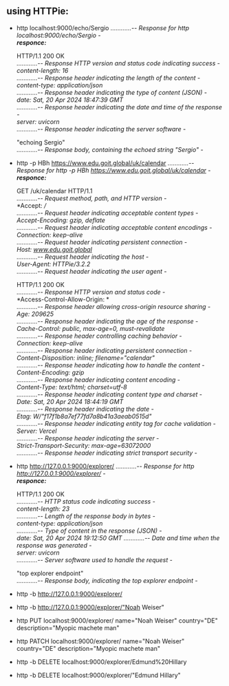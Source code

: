 ## using HTTPie:

- http localhost:9000/echo/Sergio 
  <em>............-- Response for http localhost:9000/echo/Sergio -</em><br>
  <strong>*responce:*</strong>

  HTTP/1.1 200 OK                         
  <em>............-- Response HTTP version and status code indicating success -</em><br>
  *content-length: 16*                      
  <em>............-- Response header indicating the length of the content -</em><br>
  *content-type: application/json*          
  <em>............-- Response header indicating the type of content (JSON) -</em><br>
  *date: Sat, 20 Apr 2024 18:47:39 GMT*     
  <em>............-- Response header indicating the date and time of the response -</em><br>
  *server: uvicorn*                         
  <em>............-- Response header indicating the server software -</em><br>

  "echoing Sergio"                        
  <em>............-- Response body, containing the echoed string "Sergio" -</em><br>

- http -p HBh https://www.edu.goit.global/uk/calendar 
  <em>............-- Response for http -p HBh https://www.edu.goit.global/uk/calendar -</em><br>
  <strong>*responce:*</strong>

  GET /uk/calendar HTTP/1.1                    
  <em>............-- Request method, path, and HTTP version -</em><br>
  *Accept: */*                                  
  <em>............-- Request header indicating acceptable content types -</em><br>
  *Accept-Encoding: gzip, deflate*               
  <em>............-- Request header indicating acceptable content encodings -</em><br>
  *Connection: keep-alive*                        
  <em>............-- Request header indicating persistent connection -</em><br>
  *Host: www.edu.goit.global*                    
  <em>............-- Request header indicating the host -</em><br>
  *User-Agent: HTTPie/3.2.2*                     
  <em>............-- Request header indicating the user agent -</em><br>

  HTTP/1.1 200 OK                               
  <em>............-- Response HTTP version and status code -</em><br>
  *Access-Control-Allow-Origin: *                
  <em>............-- Response header allowing cross-origin resource sharing -</em><br>
  *Age: 209625*                                   
  <em>............-- Response header indicating the age of the response -</em><br>
  *Cache-Control: public, max-age=0, must-revalidate*  
  <em>............-- Response header controlling caching behavior -</em><br>
  *Connection: keep-alive*                        
  <em>............-- Response header indicating persistent connection -</em><br>
  *Content-Disposition: inline; filename="calendar"*  
  <em>............-- Response header indicating how to handle the content -</em><br>
  *Content-Encoding: gzip*                        
  <em>............-- Response header indicating content encoding -</em><br>
  *Content-Type: text/html; charset=utf-8*        
  <em>............-- Response header indicating content type and charset -</em><br>
  *Date: Sat, 20 Apr 2024 18:44:19 GMT*           
  <em>............-- Response header indicating the date -</em><br>
  *Etag: W/"f17f1b8a7ef77fd7a8b41a3aeab0515d"*    
  <em>............-- Response header indicating entity tag for cache validation -</em><br>
  *Server: Vercel*                                
  <em>............-- Response header indicating the server -</em><br>
  *Strict-Transport-Security: max-age=63072000*   
  <em>............-- Response header indicating strict transport security -</em><br>

- http http://127.0.0.1:9000/explorer/
  <em>............-- Response for http http://127.0.0.1:9000/explorer/ -</em><br>
  <strong>*responce:*</strong>

  HTTP/1.1 200 OK                     
  <em>............-- HTTP status code indicating success -</em><br>
  *content-length: 23*                  
  <em>............-- Length of the response body in bytes -</em><br>
  *content-type: application/json*      
  <em>............-- Type of content in the response (JSON) -</em><br>
  *date: Sat, 20 Apr 2024 19:12:50 GMT* 
  <em>............-- Date and time when the response was generated -</em><br>
  *server: uvicorn*                     
  <em>............-- Server software used to handle the request -</em><br>

  "top explorer endpoint"             
  <em>............-- Response body, indicating the top explorer endpoint -</em><br>

- http -b http://127.0.0.1:9000/explorer/
<!-- When you use -b, only the response body will be displayed, and the headers will be omitted. -->

- http -b http://127.0.0.1:9000/explorer/"Noah Weiser"

- http PUT localhost:9000/explorer/ name="Noah Weiser" country="DE" description="Myopic machete man"
- http PATCH localhost:9000/explorer/ name="Noah Weiser" country="DE" description="Myopic machete man"
- http -b DELETE localhost:9000/explorer/Edmund%20Hillary 
- http -b DELETE localhost:9000/explorer/"Edmund Hillary"